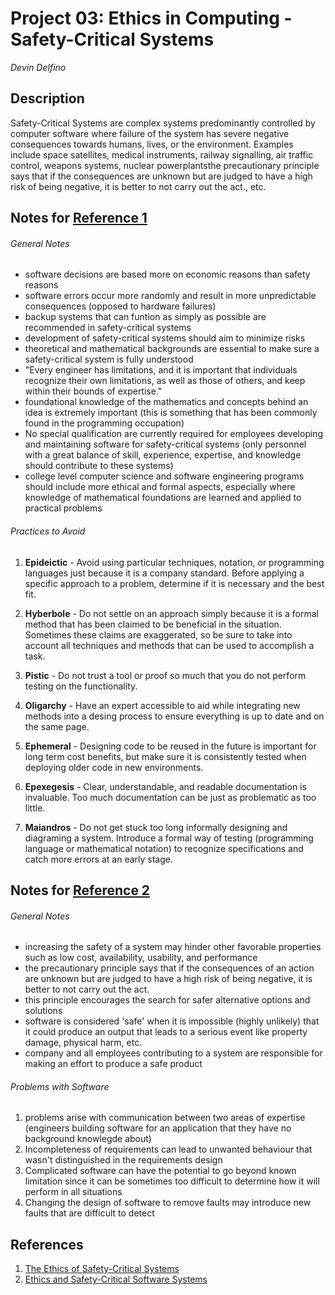 Project 03: Ethics in Computing - Safety-Critical Systems
=========================================================
*Devin Delfino*

Description
-----------
Safety-Critical Systems are complex systems predominantly controlled by computer software where failure of the system has severe negative consequences towards humans, lives, or the environment. Examples include space satellites, medical instruments, railway signalling, air traffic control, weapons systems, nuclear powerplantsthe precautionary principle says that if the consequences are unknown but are judged to have a high risk of being negative, it is better to not carry out the act., etc.

Notes for [Reference 1](http://cacm.acm.org/magazines/2000/4/7692-the-ethics-of-safety-critical-systems/fulltext)
-----------------------
###### General Notes

* software decisions are based more on economic reasons than safety reasons
* software errors occur more randomly and result in more unpredictable consequences (opposed to hardware failures)
* backup systems that can funtion as simply as possible are recommended in safety-critical systems
* development of safety-critical systems should aim to minimize risks
* theoretical and mathematical backgrounds are essential to make sure a safety-critical system is fully understood
* "Every engineer has limitations, and it is important that individuals recognize their own limitations, as well as those of others, and keep within their bounds of expertise."
* foundational knowledge of the mathematics and concepts behind an idea is extremely important (this is something that has been commonly found in the programming occupation)
* No special qualification are currently required for employees developing and maintaining software for safety-critical systems (only personnel with a great balance of skill, experience, expertise, and knowledge should contribute to these systems)
* college level computer science and software engineering programs should include more ethical and formal aspects, especially where knowledge of mathematical foundations are learned and applied to practical problems

###### Practices to Avoid

1. **Epideictic** - Avoid using particular techniques, notation, or programming languages just because it is a company standard. Before applying a specific approach to a problem, determine if it is necessary and the best fit.

2. **Hyberbole** - Do not settle on an approach simply because it is a formal method that has been claimed to be beneficial in the situation. Sometimes these claims are exaggerated, so be sure to take into account all techniques and methods that can be used to accomplish a task.

3. **Pistic** - Do not trust a tool or proof so much that you do not perform testing on the functionality.

4. **Oligarchy** - Have an expert accessible to aid while integrating new methods into a desing process to ensure everything is up to date and on the same page.

5. **Ephemeral** - Designing code to be reused in the future is important for long term cost benefits, but make sure it is consistently tested when deploying older code in new environments.

6. **Epexegesis** - Clear, understandable, and readable documentation is invaluable. Too much documentation can be just as problematic as too little.

7. **Maiandros** - Do not get stuck too long informally designing and diagraming a system. Introduce a formal way of testing (programming language or mathematical notation) to recognize specifications and catch more errors at an early stage.


Notes for [Reference 2](http://www.idt.mdh.se/utbildning/exjobb/files/TR0358.pdf)
-----------------------
###### General Notes

* increasing the safety of a system may hinder other favorable properties such as low cost, availability, usability, and performance
* the precautionary principle says that if the consequences of an action are unknown but are judged to have a high risk of being negative, it is better to not carry out the act.
* this principle encourages the search for safer alternative options and solutions
* software is considered 'safe' when it is impossible (highly unlikely) that it could produce an output that leads to a serious event like property damage, physical harm, etc.
* company and all employees contributing to a system are responsible for making an effort to produce a safe product

###### Problems with Software

1. problems arise with communication between two areas of expertise (engineers building software for an application that they have no background knowlegde about)
2. Incompleteness of requirements can lead to unwanted behaviour that wasn't distinguished in the requirements design
3. Complicated software can have the potential to go beyond known limitation since it can be sometimes too difficult to determine how it will perform in all situations
4. Changing the design of software to remove faults may introduce new faults that are difficult to detect



References
----------
1. [The Ethics of Safety-Critical Systems](http://cacm.acm.org/magazines/2000/4/7692-the-ethics-of-safety-critical-systems/fulltext)
2. [Ethics and Safety-Critical Software Systems](http://www.idt.mdh.se/utbildning/exjobb/files/TR0358.pdf)